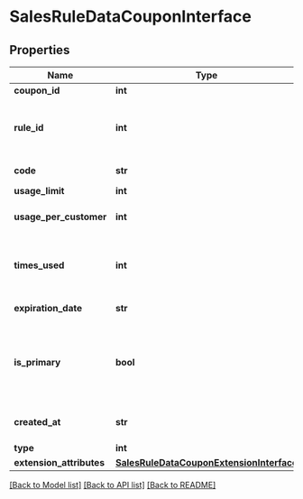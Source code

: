 # SalesRuleDataCouponInterface

## Properties
Name | Type | Description | Notes
------------ | ------------- | ------------- | -------------
**coupon_id** | **int** | Coupon id | [optional] 
**rule_id** | **int** | The id of the rule associated with the coupon | 
**code** | **str** | Coupon code | [optional] 
**usage_limit** | **int** | Usage limit | [optional] 
**usage_per_customer** | **int** | Usage limit per customer | [optional] 
**times_used** | **int** | The number of times the coupon has been used | 
**expiration_date** | **str** | Expiration date | [optional] 
**is_primary** | **bool** | The coupon is primary coupon for the rule that it&#39;s associated with | 
**created_at** | **str** | When the coupon is created | [optional] 
**type** | **int** | Of coupon | [optional] 
**extension_attributes** | [**SalesRuleDataCouponExtensionInterface**](SalesRuleDataCouponExtensionInterface.md) |  | [optional] 

[[Back to Model list]](../README.md#documentation-for-models) [[Back to API list]](../README.md#documentation-for-api-endpoints) [[Back to README]](../README.md)


